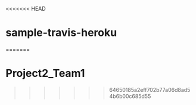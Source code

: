 <<<<<<< HEAD
# sample-travis-heroku
=======
# Project2_Team1
>>>>>>> 64650185a2eff702b77a06d8ad54b6b00c685d55
